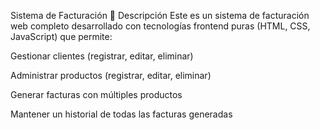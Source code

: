 Sistema de Facturación
📝 Descripción
Este es un sistema de facturación web completo desarrollado con tecnologías frontend puras (HTML, CSS, JavaScript) que permite:

Gestionar clientes (registrar, editar, eliminar)

Administrar productos (registrar, editar, eliminar)

Generar facturas con múltiples productos

Mantener un historial de todas las facturas generadas
